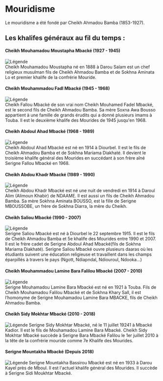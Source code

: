 # Mouridisme  
Le mouridisme a été fondé par  Cheikh Ahmadou Bamba (1853-1927).  

## Les khalifes généraux au fil du temps : 

#### Cheikh Mouhamadou Moustapha Mbacké (1927 - 1945)
![Légende](https://th.bing.com/th/id/OIP.9cb7puMfHFzrzeaVnE7eUAAAAA?w=134&h=180&c=7&r=0&o=5&dpr=1.5&pid=1.7)  
Cheikh Mouhamadou Moustapha né en 1888 à Darou Salam est un chef religieux musulman fils de Cheikh Ahmadou Bamba et de Sokhna Aminata Lo et premier khalife de la confrérie Mouride.

#### Cheikh Mouhammadou Fadl Mbacké (1945 - 1968)  
![Légende](https://th.bing.com/th/id/OIP.bi5pfcLgjTvEye_kS2GmqQHaI7?w=124&h=180&c=7&r=0&o=5&dpr=1.5&pid=1.7)  
Cheikh Fallou Mbacké de son vrai nom Cheikh Mouhamed Fadel Mbacké, est le second fils de Cheikh Ahmadou Bamba. Sa mère Soxna Awa Bousso appartient à une famille de grands érudits qui a donné plusieurs imams à Touba. Il est le deuxième khalife des Mourides de 1945 jusqu'en 1968.

#### Cheikh Abdoul Ahad Mbacké	(1968 - 1989)  
![Légende](https://th.bing.com/th/id/OIP.km-taxOEwNS-wN5MsRneagHaE-?w=221&h=180&c=7&r=0&o=5&dpr=1.5&pid=1.7)    
Cheikh Abdoul Ahad Mbacké est né en 1914 à Diourbel. Il est le fils de Cheikh Ahmadou Bamba et de Sokhna Mariama Diakhaté. Il devient le troisième khalife général des Mourides en succédant à son frère aîné Serigne Fallou Mbacké en 1968.

#### Cheikh Abdou Khadr Mbacké	(1989 - 1990)  
![Légende](https://th.bing.com/th/id/OIP.1SALJsjjAUi8V8PNZ026PQHaGp?w=207&h=186&c=7&r=0&o=5&dpr=1.5&pid=1.7)  
Cheikh Abdou Khadr Mbacké est né une nuit de vendredi en 1914 à Daroul Alim (Alimoun Khabir) de NDAAME. Il est aussi un fils de Cheikh Ahmadou Bamba. Sa mère Sokhna Aminata BOUSSO, est la fille de Serigne MBOUSSOBE, un frère de Sokhna Diarra, la mère du Cheikh.

#### Cheikh Saliou Mbacké	(1990 - 2007)  
![Légende](https://th.bing.com/th/id/OIP.-Y8xSVJYimqffQe82UtqKwAAAA?w=110&h=180&c=7&r=0&o=5&dpr=1.5&pid=1.7)  
Serigne Saliou Mbacké est né à Diourbel le 22 septembre 1915. Il est le fils de Cheikh Ahmadou Bamba et 5e khalife des Mourides entre 1990 et 2007. Il est le frère cadet de Serigne Abdoul Ahad Mbacké(fils de Sokhna Mariama Diakhaté). Serigne Saliou Mbacké ouvre plusieurs daaras où les étudiants suivent une éducation religieuse et travaillent dans les champs éparpillés à travers le pays (Ngott, Ndiapndal, Ndiouroul, Ndooka…)

#### Cheikh Mouhammadou Lamine Bara Falilou Mbacké (2007 - 2010)  
![Légende](https://th.bing.com/th/id/OIP.tH2FO79u7YEzocPV5G39jAAAAA?w=115&h=180&c=7&r=0&o=5&dpr=1.5&pid=1.7)  
Serigne Mouhamadou Lamine Bara Mbacké est né en 1921 à Touba. Fils de Cheikh Mouhamadou Falilou Mbacké et de Sokhna Khary Sall, il est l’homonyme de Serigne Mouhamadou Lamine Bara MBACKE, fils de Cheikh Ahmadou Bamba.

#### Cheikh Sidy Mokhtar Mbacké	(2010 - 2018)  
![Légende](https://th.bing.com/th/id/OIP.xcxqd-Tu6c6mzY2pX9kcXAHaHa?pid=ImgDet&w=189&h=189&c=7&dpr=1,5)
Serigne Sidy Mokhtar Mbacké, né le 11 juillet 19241 à Mbacké Kadior. Il est le fils de Mouhamadou Lamine Bara Mbacké. Cheikh Sidy Mokhtar Mbacké succède à Serigne Bara Mbacké Falilou le 1er juillet 2010 à la tête de la confrérie mouride comme 7e Khalife des Mourides.

#### Serigne Mountakha Mbacké (Depuis 2018)  
![Légende]()
Serigne Mountakha Bassirou Mbacké est né en 1933 à Darou Kayel près de Mboul. Il est l'actuel khalife général des Mourides. Il succède à Serigne Sidi Moukhtar Mbacké.
